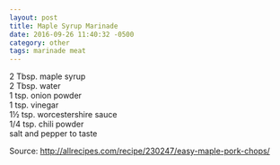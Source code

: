 ```yaml
---
layout: post
title: Maple Syrup Marinade
date: 2016-09-26 11:40:32 -0500
category: other
tags: marinade meat
---
```

2 Tbsp. maple syrup  
2 Tbsp. water  
1 tsp. onion powder  
1 tsp. vinegar  
1½ tsp. worcestershire sauce  
1/4 tsp. chili powder  
salt and pepper to taste  
  
Source: http://allrecipes.com/recipe/230247/easy-maple-pork-chops/  
